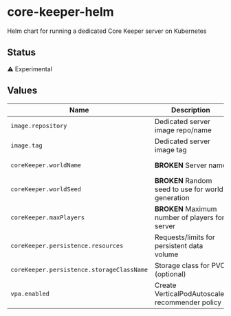 # core-keeper-helm
Helm chart for running a dedicated Core Keeper server on Kubernetes

## Status
⚠️ Experimental

## Values
| Name                                      | Description                                        | Default                                             |
|-------------------------------------------|----------------------------------------------------|-----------------------------------------------------|
| `image.repository`                        | Dedicated server image repo/name                   | tedtramonte/core-keeper-server                      |
| `image.tag`                               | Dedicated server image tag                         |                                                     |
| `coreKeeper.worldName`                    | **BROKEN** Server name                             | Core Keeper Server                                  |
| `coreKeeper.worldSeed`                    | **BROKEN** Random seed to use for world generation | 0                                                   |
| `coreKeeper.maxPlayers`                   | **BROKEN** Maximum number of players for server    | 100                                                 |
| `coreKeeper.persistence.resources`        | Requests/limits for persistent data volume         | <pre lang="yaml">requests:<br>  storage: 1GiB</pre> |
| `coreKeeper.persistence.storageClassName` | Storage class for PVC (optional)                   |                                                     |
| `vpa.enabled`                             | Create VerticalPodAutoscaler recommender policy    | false                                               |
